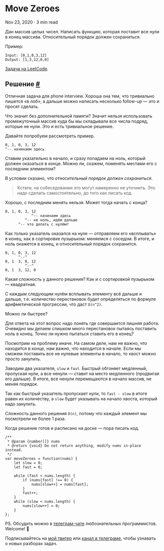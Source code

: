Move Zeroes
===========

Nov 23, 2020 · 3 min read

Дан массив целых чисел. Написать функцию, которая поставит все нули в конец массива. Относительный порядок должен сохраниться.

Пример:

    Input: [0,1,0,3,12]
    Output: [1,3,12,0,0]
    

[Задача на LeetCode](https://leetcode.com/problems/move-zeroes/).

Решение [#](#решение)
---------------------

Отличная задача для phone interview. Хороша она тем, что тривиально пишется «в лоб», а дальше можно написать несколько follow-up — это и просят сделать.

Что значит без дополнительной памяти? Значит нельзя использовать промежуточный массив куда бы мы складывали все числа подряд, которые не нули. Это и есть тривиальное решение.

Давайте попробуем рассмотреть пример.

    0, 1, 0, 3, 12
    ^-- начинаем здесь
    

Ставим указательно в начало, и сразу попадаем на ноль, который должен оказаться в конце. Можно ли, скажем, поменять местами его с последним элементом?

В условии сказано, что _относительный порядок должен сохраниться_.

> Кстати, на собеседовании это могут намеренно не уточнить. Это надо сделать самостоятельно, до того как писать код.

Хорошо, с последним менять нельзя. Может тогда начать с конца?

    0, 1, 0, 3, 12
                ^-- начинаем здесь
             ^-- не ноль, идём дальше
          ^-- что делать с нулём?
    

Как только указатель оказался на нуле — отправляем его «всплывать» в конец, как в сортировке пузырьком: меняемся с соседом. В итоге, и ноль окажется в конец, и относительный порядок сохранится.

    0, 1, 0, 3, 12
          ^--^
    0, 1  3, 0, 12
             ^--^
    0, 1  3, 12, 0
    

Какая сложность у данного решения? Как и с сортировкой пузырьком — квадратная.

С каждым следующим нулём всплывать элементу всё дальше и дальше, т.е. количество перестановок будет определяться по формуле арифметической прогрессии, что даст `O(n^2)`.

Можно ли быстрее?

Для ответа на этот вопрос надо понять где совершается лишняя работа. Очевидно мы делаем слишком много перестановок пытаясь поставить ноль в конец. Точно ли нужно пытаться ставить его в конец?

Посмотрим на проблему иначе. На самом деле, нам не важно, что находится в конце, нам важно, что находится в начале. Если мы сможем поставить все не нулевые элементы в начало, то хвост можно просто занулить.

Заводим два указателя, `slow` и `fast`. Быстрый обгоняет медленный, пропуская нули, а все ненули — ставит на место медленного (продвигая его дальше). В итоге, все ненули перемещаются в начало массив, не меняя порядок.

Так как быстрый указатель пропускает нули, то `fast - slow` в итоге равен их количеству, а `slow` будет указывать на начало хвоста, который надо занулить.

Сложность данного решения `O(n)`, потому что каждый элемент мы посмотрели не более 1 раза.

Когда решение готов и расписано на доске — пора писать код.

    /**
     * @param {number[]} nums
     * @return {void} Do not return anything, modify nums in-place instead.
     */
    var moveZeroes = function(nums) {
        let slow = 0;
        let fast = 0;
    
        while (fast < nums.length) {
            if (nums[fast] !== 0) {
                nums[slow++] = nums[fast];
            }
            fast++;
        }
        while (slow < nums.length) {
            nums[slow++] = 0;
        }
    };
    

PS. Обсудить можно в [телеграм-чате](https://t.me/ctci_chat_ru) любознательных программистов. Welcome! 🤗

Подписывайтесь на [мой твитер](https://twitter.com/vitkarpov) или [канал в телеграме](https://t.me/coding_interviews), чтобы узнавать о новых разборах задач.